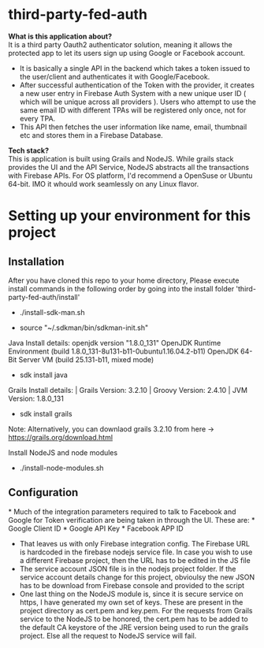 # third-party-fed-auth

<b>What is this application about?</b> </br>
It is a third party Oauth2 authenticator solution, meaning it allows the protected app to let its users sign up using Google or Facebook account. 
* It is basically a single API in the backend which takes a token issued to the user/client and authenticates it with Google/Facebook. 
* After successful authentication of the Token with the provider, it creates a new user entry in Firebase Auth System with a new unique user ID ( which will be unique across all providers ). Users who attempt to use the same email ID with different TPAs will be registered  only once, not for every TPA.
* This API then fetches the user information like name, email, thumbnail etc and stores them in a Firebase Database. 

<b>Tech stack?</b> </br>
This is application is built using Grails and NodeJS. While grails stack provides the UI and the API Service, NodeJS abstracts all the transactions with Firebase APIs. For OS platform, I'd recommend a OpenSuse or Ubuntu 64-bit. IMO it whould work seamlessly on any Linux flavor. 


<h1>Setting up your environment for this project</h1> 

<h2> Installation </h2>
After you have cloned this repo to your home directory, Please execute install commands in the following order by going into the install folder 'third-party-fed-auth/install'

* ./install-sdk-man.sh

* source "~/.sdkman/bin/sdkman-init.sh"

Java Install details: 
openjdk version "1.8.0_131"
OpenJDK Runtime Environment (build 1.8.0_131-8u131-b11-0ubuntu1.16.04.2-b11)
OpenJDK 64-Bit Server VM (build 25.131-b11, mixed mode)

* sdk install java 

Grails Install details:
| Grails Version: 3.2.10
| Groovy Version: 2.4.10
| JVM Version: 1.8.0_131

* sdk install grails

Note: Alternatively, you can downlaod grails 3.2.10 from here -> https://grails.org/download.html

Install NodeJS and node modules
* ./install-node-modules.sh

<h2> Configuration </h2>
* Much of the integration parameters required to talk to Facebook and Google for Token verification are being taken in through the UI. These are:
  * Google Client ID
  * Google API Key
  * Facebook APP ID

* That leaves us with only Firebase integration config. The Firebase URL is hardcoded in the firebase nodejs service file. In case you wish to use a different Firebase project, then the URL has to be edited in the JS file
* The service account JSON file is in the nodejs project folder. If the service account details change for this project, obvioulsy the new JSON has to be download from Firebase console and provided to the script
* One last thing on the NodeJS module is, since it is secure service on https, I have generated my own set of keys. These are present in the project directory as cert.pem and key.pem. For the requests from Grails service to the NodeJS to be honored, the cert.pem has to be added to the default CA keystore of the JRE version being used to run the grails project. Else all the request to NodeJS service will fail. 


